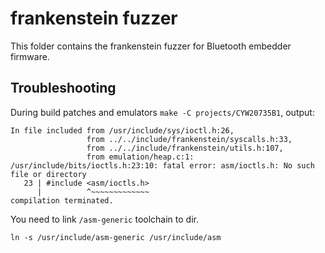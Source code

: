 # frankenstein fuzzer 

This folder contains the frankenstein fuzzer for Bluetooth embedder firmware.

## Troubleshooting

During build patches and emulators `make -C projects/CYW20735B1`, output:
```
In file included from /usr/include/sys/ioctl.h:26,
                 from ../../include/frankenstein/syscalls.h:33,
                 from ../../include/frankenstein/utils.h:107,
                 from emulation/heap.c:1:
/usr/include/bits/ioctls.h:23:10: fatal error: asm/ioctls.h: No such file or directory
   23 | #include <asm/ioctls.h>
      |          ^~~~~~~~~~~~~~
compilation terminated.
```
You need to link `/asm-generic` toolchain to dir.
```
ln -s /usr/include/asm-generic /usr/include/asm
```